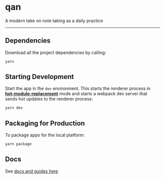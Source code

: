 # qan
A modern take on note taking as a daily practice

---

## Dependencies

Download all the project dependencies by calling:

```bash
yarn
```

## Starting Development

Start the app in the `dev` environment. This starts the renderer process in [**hot-module-replacement**](https://webpack.js.org/guides/hmr-react/) mode and starts a webpack dev server that sends hot updates to the renderer process:

```bash
yarn dev
```

## Packaging for Production

To package apps for the local platform:

```bash
yarn package
```

## Docs

See [docs and guides here](https://electron-react-boilerplate.js.org/docs/installation)
